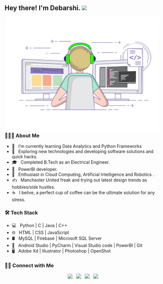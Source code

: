 <h2> Hey there! I'm Debarshi. <img src="https://github.com/souvikguria98/souvikguria98/blob/master/Hi.gif" width="25"></h2>
<img align="right" alt="GIF" src="https://raw.githubusercontent.com/devSouvik/devSouvik/master/gif3.gif" width="500"/>

<h3> 👨🏻‍💻 About Me </h3>

- 🔭 &nbsp; I’m currently learning Data Analytics and Python Frameworks
- 🤔 &nbsp; Exploring new technologies and developing software solutions and quick hacks.
- 🎓 &nbsp; Completed B.Tech as an Electrical Engineer.
- 💼 &nbsp; PowerBI developer.
- 🌱 &nbsp; Enthusiast in Cloud Computing, Artificial Intelligence and Robotics .
- ✍️ &nbsp; Manchester United freak and trying out latest design trends as hobbies/side hustles.
- ☕ &nbsp; I belive, a perfect cup of coffee can be the ultimate solution for any stress. 

<h3>🛠 Tech Stack</h3>

- 💻 &nbsp; Python | C | Java | C++  
- 🌐 &nbsp; HTML | CSS | JavaScript 
- 🛢 &nbsp; MySQL | Firebase | Microsoft SQL Server
- 🔧 &nbsp; Android Studio | PyCharm | Visual Studio code | PowerBI | Git
- 🖥 &nbsp; Adobe Xd | Illustrator | Photoshop | OpenShot


<h3> 🤝🏻 Connect with Me </h3>

<p align="center">
&nbsp; <a href="https://x.com/stampede_019" target="_blank" rel="noopener noreferrer"><img src="https://img.icons8.com/plasticine/100/000000/twitter.png" width="50" /></a>  
&nbsp; <a href="https://www.instagram.com/jony19.2/" target="_blank" rel="noopener noreferrer"><img src="https://img.icons8.com/plasticine/100/000000/instagram-new.png" width="50" /></a>  
&nbsp; <a href="https://www.linkedin.com/in/debarshichaudhuri/" target="_blank" rel="noopener noreferrer"><img src="https://img.icons8.com/plasticine/100/000000/linkedin.png" width="50" /></a>
&nbsp; <a href="mailto:debarshichaudhuri19@gmail.com" target="_blank" rel="noopener noreferrer"><img src="https://img.icons8.com/plasticine/100/000000/gmail.png"  width="50" /></a>
</p>

